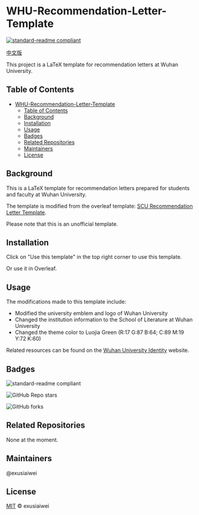 # WHU-Recommendation-Letter-Template

[![standard-readme compliant](https://img.shields.io/badge/readme%20style-standard-brightgreen.svg?style=flat-square)](https://github.com/RichardLitt/standard-readme)

[中文版](https://github.com/exusiaiwei/WHU-Recommendation-Letter-Template/blob/main/readme_zh.md)

This project is a LaTeX template for recommendation letters at Wuhan University.

## Table of Contents

- [WHU-Recommendation-Letter-Template](#whu-recommendation-letter-template)
  - [Table of Contents](#table-of-contents)
  - [Background](#background)
  - [Installation](#installation)
  - [Usage](#usage)
  - [Badges](#badges)
  - [Related Repositories](#related-repositories)
  - [Maintainers](#maintainers)
  - [License](#license)

## Background

This is a LaTeX template for recommendation letters prepared for students and faculty at Wuhan University.

The template is modified from the overleaf template: [SCU Recommendation Letter Template](https://www.overleaf.com/latex/templates/scu-recommendation-letter-template/pbjjvmbdvrvj).

Please note that this is an unofficial template.

## Installation

Click on "Use this template" in the top right corner to use this template.

Or use it in Overleaf.

## Usage

The modifications made to this template include:

- Modified the university emblem and logo of Wuhan University
- Changed the institution information to the School of Literature at Wuhan University
- Changed the theme color to Luojia Green (R:17 G:87 B:64; C:89 M:19 Y:72 K:60)

Related resources can be found on the [Wuhan University Identity](https://www.whu.edu.cn/xxgk/wdbs.htm) website.

## Badges

![standard-readme compliant](https://img.shields.io/badge/readme%20style-standard-brightgreen.svg?style=flat-square)

![GitHub Repo stars](https://img.shields.io/github/stars/exusiaiwei/WHU-Recommendation-Letter-Template)

![GitHub forks](https://img.shields.io/github/forks/exusiaiwei/WHU-Recommendation-Letter-Template)


## Related Repositories

None at the moment.

## Maintainers

@exusiaiwei

## License

[MIT](LICENSE) © exusiaiwei
